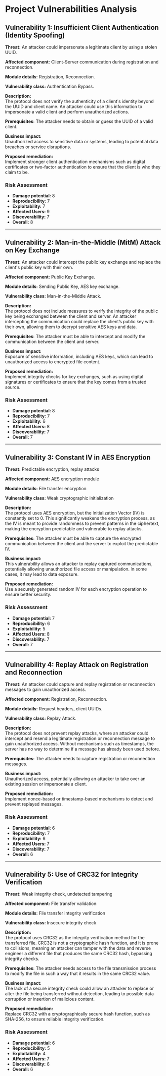 ﻿# Project Vulnerabilities Analysis

## Vulnerability 1: Insufficient Client Authentication (Identity Spoofing)

**Threat:** An attacker could impersonate a legitimate client by using a stolen UUID.  

**Affected component:** Client-Server communication during registration and reconnection.  

**Module details:** Registration, Reconnection.  

**Vulnerability class:** Authentication Bypass.  

**Description:**  
The protocol does not verify the authenticity of a client's identity beyond the UUID and client name. An attacker could use this information to impersonate a valid client and perform unauthorized actions.  

**Prerequisites:** The attacker needs to obtain or guess the UUID of a valid client.  

**Business impact:**  
Unauthorized access to sensitive data or systems, leading to potential data breaches or service disruptions.  

**Proposed remediation:**  
Implement stronger client authentication mechanisms such as digital certificates or two-factor authentication to ensure that the client is who they claim to be.  

### **Risk Assessment**
- **Damage potential:** 8  
- **Reproducibility:** 7  
- **Exploitability:** 7  
- **Affected Users:** 9  
- **Discoverability:** 7  
- **Overall:** 8  

---

## Vulnerability 2: Man-in-the-Middle (MitM) Attack on Key Exchange

**Threat:** An attacker could intercept the public key exchange and replace the client's public key with their own.  

**Affected component:** Public Key Exchange.  

**Module details:** Sending Public Key, AES key exchange.  

**Vulnerability class:** Man-in-the-Middle Attack.  

**Description:**  
The protocol does not include measures to verify the integrity of the public key being exchanged between the client and server. An attacker intercepting the communication could replace the client’s public key with their own, allowing them to decrypt sensitive AES keys and data.  

**Prerequisites:** The attacker must be able to intercept and modify the communication between the client and server.  

**Business impact:**  
Exposure of sensitive information, including AES keys, which can lead to unauthorized access to encrypted file content.  

**Proposed remediation:**  
Implement integrity checks for key exchanges, such as using digital signatures or certificates to ensure that the key comes from a trusted source.  

### **Risk Assessment**
- **Damage potential:** 8  
- **Reproducibility:** 7  
- **Exploitability:** 6  
- **Affected Users:** 8  
- **Discoverability:** 7  
- **Overall:** 7  

---

## Vulnerability 3: Constant IV in AES Encryption

**Threat:** Predictable encryption, replay attacks  

**Affected component:** AES encryption module  

**Module details:** File transfer encryption  

**Vulnerability class:** Weak cryptographic initialization  

**Description:**  
The protocol uses AES encryption, but the Initialization Vector (IV) is constantly set to 0. This significantly weakens the encryption process, as the IV is meant to provide randomness to prevent patterns in the ciphertext, making the encryption predictable and vulnerable to replay attacks.  

**Prerequisites:** The attacker must be able to capture the encrypted communication between the client and the server to exploit the predictable IV.  

**Business impact:**  
This vulnerability allows an attacker to replay captured communications, potentially allowing unauthorized file access or manipulation. In some cases, it may lead to data exposure.  

**Proposed remediation:**  
Use a securely generated random IV for each encryption operation to ensure better security.  

### **Risk Assessment**
- **Damage potential:** 7  
- **Reproducibility:** 6  
- **Exploitability:** 5  
- **Affected Users:** 8  
- **Discoverability:** 7  
- **Overall:** 7  

---

## Vulnerability 4: Replay Attack on Registration and Reconnection

**Threat:** An attacker could capture and replay registration or reconnection messages to gain unauthorized access.  

**Affected component:** Registration, Reconnection.  

**Module details:** Request headers, client UUIDs.  

**Vulnerability class:** Replay Attack.  

**Description:**  
The protocol does not prevent replay attacks, where an attacker could intercept and resend a legitimate registration or reconnection message to gain unauthorized access. Without mechanisms such as timestamps, the server has no way to determine if a message has already been used before.  

**Prerequisites:** The attacker needs to capture registration or reconnection messages.  

**Business impact:**  
Unauthorized access, potentially allowing an attacker to take over an existing session or impersonate a client.  

**Proposed remediation:**  
Implement nonce-based or timestamp-based mechanisms to detect and prevent replayed messages.  

### **Risk Assessment**
- **Damage potential:** 6  
- **Reproducibility:** 7  
- **Exploitability:** 6  
- **Affected Users:** 7  
- **Discoverability:** 7  
- **Overall:** 6  

---

## Vulnerability 5: Use of CRC32 for Integrity Verification

**Threat:** Weak integrity check, undetected tampering  

**Affected component:** File transfer validation  

**Module details:** File transfer integrity verification  

**Vulnerability class:** Insecure integrity check  

**Description:**  
The protocol uses CRC32 as the integrity verification method for the transferred file. CRC32 is not a cryptographic hash function, and it is prone to collisions, meaning an attacker can tamper with the data and reverse engineer a different file that produces the same CRC32 hash, bypassing integrity checks.  

**Prerequisites:** The attacker needs access to the file transmission process to modify the file in such a way that it results in the same CRC32 value.  

**Business impact:**  
The lack of a secure integrity check could allow an attacker to replace or alter the file being transferred without detection, leading to possible data corruption or insertion of malicious content.  

**Proposed remediation:**  
Replace CRC32 with a cryptographically secure hash function, such as SHA-256, to ensure reliable integrity verification.  

### **Risk Assessment**
- **Damage potential:** 6  
- **Reproducibility:** 5  
- **Exploitability:** 4  
- **Affected Users:** 7  
- **Discoverability:** 6  
- **Overall:** 6  
